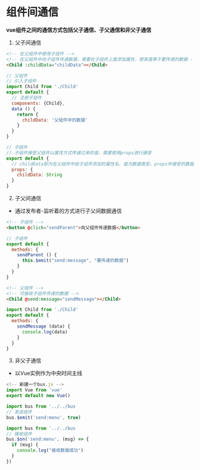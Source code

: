 # 组件间通信
<b>vue组件之间的通信方式包括父子通信、子父通信和非父子通信</b>

1. 父子间通信  
```html
<!-- 在父组件中使用子组件 -->
<!-- 在父组件中向子组件传递数据，需要在子组件上面添加属性，使其值等于要传递的数据 -->
<Child :childData="childData"></Child>
```
```javascript
// 父组件
// 引入子组件
import Child from './Child'
export default {
  // 注册子组件
  components: {Child},
  data () {
    return {
      childData: '父组件中的数据'
    }
  }
}
```
```javascript
// 子组件
// 子组件接受父组件以属性方式传递过来的值，需要使用props进行接受
export default {
  // childData即为在父组件中给子组件添加的属性名，值为数据类型，props中接受的数据等同于data中的数据，可以直接使用，且不能和data中的变量名相同
  props: {
    childData: String
  }
}
```
2. 子父间通信
- 通过发布者-监听着的方式进行子父间数据通信
```html
<!-- 子组件 -->
<button @click="sendParent">向父组件传递数据</button>
```
```JavaScript
// 子组件
export default {
  methods: {
    sendParent () {
      this.$emit("send:message", "要传递的数据")
    }
  }
}
```
```html
<!-- 父组件 -->
<!-- 可接收子组件传递的数据 -->
<Child @send:message="sendMessage"></Child>
```
```javascript
import Child from './Child'
export default {
  methods: {
    sendMessage (data) {
      console.log(data)
    }
  }
}
```
3. 非父子通信
- 以Vue实例作为中央时间主线
```javascript
<!-- 新建一个bus.js -->
import Vue from 'vue'
export default new Vue()
```
```javascript
import bus from '../../bus
// 发送组件
bus.$emit('send:menu', true)
```
```javascript
import bus from '../../bus
// 接收组件
bus.$on('send:menu', (msg) => {
  if (msg) {
    console.log("接收数据成功")
  }
})
```